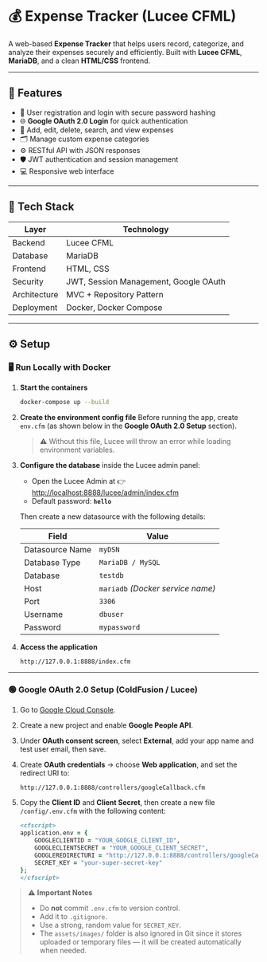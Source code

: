 # 💰 Expense Tracker (Lucee CFML)

A web-based **Expense Tracker** that helps users record, categorize, and analyze their expenses securely and efficiently.
Built with **Lucee CFML**, **MariaDB**, and a clean **HTML/CSS** frontend.

---

## 🚀 Features

* 🔐 User registration and login with secure password hashing
* 🌐 **Google OAuth 2.0 Login** for quick authentication
* 💸 Add, edit, delete, search, and view expenses
* 🗂️ Manage custom expense categories
* ⚙️ RESTful API with JSON responses
* 🛡️ JWT authentication and session management
* 💻 Responsive web interface

---

## 🧱 Tech Stack

| Layer        | Technology                            |
| ------------ | ------------------------------------- |
| Backend      | Lucee CFML                            |
| Database     | MariaDB                               |
| Frontend     | HTML, CSS                             |
| Security     | JWT, Session Management, Google OAuth |
| Architecture | MVC + Repository Pattern              |
| Deployment   | Docker, Docker Compose                |

---

## ⚙️ Setup

### 🖥️ Run Locally with Docker

1. **Start the containers**

   ```bash
   docker-compose up --build
   ```

2. **Create the environment config file**
   Before running the app, create `env.cfm` (as shown below in the **Google OAuth 2.0 Setup** section).

   > ⚠️ Without this file, Lucee will throw an error while loading environment variables.

3. **Configure the database** inside the Lucee admin panel:

   * Open the Lucee Admin at
     👉 [http://localhost:8888/lucee/admin/index.cfm](http://localhost:8888/lucee/admin/index.cfm)
   * Default password: **`hello`**

   Then create a new datasource with the following details:

   | Field           | Value                             |
   | --------------- | --------------------------------- |
   | Datasource Name | `myDSN`                           |
   | Database Type   | `MariaDB / MySQL`                 |
   | Database        | `testdb`                          |
   | Host            | `mariadb` *(Docker service name)* |
   | Port            | `3306`                            |
   | Username        | `dbuser`                          |
   | Password        | `mypassword`                      |

4. **Access the application**

   ```
   http://127.0.0.1:8888/index.cfm
   ```

---

### 🟢 Google OAuth 2.0 Setup (ColdFusion / Lucee)

1. Go to [Google Cloud Console](https://console.cloud.google.com/).
2. Create a new project and enable **Google People API**.
3. Under **OAuth consent screen**, select **External**, add your app name and test user email, then save.
4. Create **OAuth credentials** → choose **Web application**, and set the redirect URI to:

   ```
   http://127.0.0.1:8888/controllers/googleCallback.cfm
   ```
5. Copy the **Client ID** and **Client Secret**, then create a new file `/config/.env.cfm` with the following content:

   ```cfml
   <cfscript>
   application.env = {
       GOOGLECLIENTID = "YOUR_GOOGLE_CLIENT_ID",
       GOOGLECLIENTSECRET = "YOUR_GOOGLE_CLIENT_SECRET",
       GOOGLEREDIRECTURI = "http://127.0.0.1:8888/controllers/googleCallback.cfm",
       SECRET_KEY = "your-super-secret-key"
   };
   </cfscript>
   ```

> ⚠️ **Important Notes**
>
> * Do **not** commit `.env.cfm` to version control.
> * Add it to `.gitignore`.
> * Use a strong, random value for `SECRET_KEY`.
> * The `assets/images/` folder is also ignored in Git since it stores uploaded or temporary files — it will be created automatically when needed.
